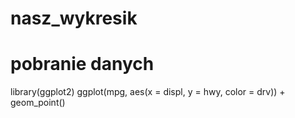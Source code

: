 # nasz_wykresik
# pobranie danych

library(ggplot2)
ggplot(mpg, aes(x = displ, y = hwy, color = drv)) + geom_point()
  
  
